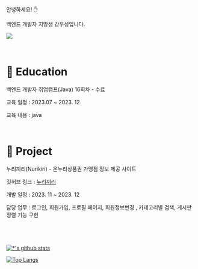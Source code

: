 안녕하세요! :hand:

백엔드 개발자 지망생 강우성입니다.

<a href="mailto:znlv0420@gmail.com">
    <img
      src="https://img.shields.io/badge/znlv0420@gmail.com-D14836?style=flat&logo=gmail&logoColor=white"/>
</a>

&emsp;

# :taxi: Education

백엔드 개발자 취업캠프(Java) 16회차 - 수료

교육 일정 : 2023.07 ~ 2023. 12

교육 내용 : java

&ensp;

# 🚌 Project

누리끼리(Nurikiri) - 온누리상품권 가맹점 정보 제공 사이트

깃허브 링크 : [누리끼리](https://github.com/SixFiveThirty/Nurikiri)

개발 일정 : 2023. 11 ~ 2023. 12

담당 업무 : 로그인, 회원가입, 프로필 페이지, 회원정보변경 , 카테고리별 검색, 게시판 정렬 기능 구현 

&ensp;

#
[![*'s github stats](https://github-readme-stats.vercel.app/api?username=kwssssss)](https://github.com/kwssssss)

[![Top Langs](https://github-readme-stats.vercel.app/api/top-langs/?username=kwssssss&layout=compact)](https://github.com/kwssssss/github-readme-stats)

